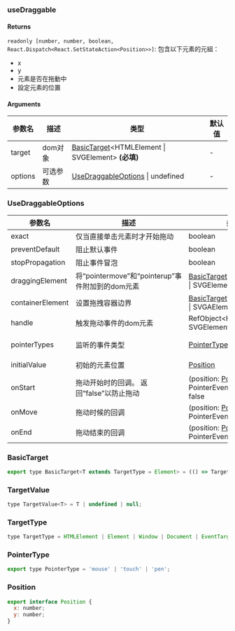### useDraggable

#### Returns
`readonly [number, number, boolean, React.Dispatch<React.SetStateAction<Position>>]`: 包含以下元素的元組：
- x
- y
- 元素是否在拖動中
- 設定元素的位置

#### Arguments
|参数名|描述|类型|默认值|
|---|---|---|---|
|target|dom对象|[BasicTarget](#basictarget)&lt;HTMLElement \| SVGElement&gt;  **(必填)**|-|
|options|可选参数|[UseDraggableOptions](#usedraggableoptions) \| undefined |-|

### UseDraggableOptions

|参数名|描述|类型|默认值|
|---|---|---|---|
|exact|仅当直接单击元素时才开始拖动|boolean |`false`|
|preventDefault|阻止默认事件|boolean |`false`|
|stopPropagation|阻止事件冒泡|boolean |`false`|
|draggingElement|将“pointermove”和“pointerup”事件附加到的dom元素|[BasicTarget](#basictarget)&lt;HTMLElement \| SVGElement&gt; |`window`|
|containerElement|设置拖拽容器边界|[BasicTarget](#basictarget)&lt;HTMLElement \| SVGAElement&gt; |`undefined`|
|handle|触发拖动事件的dom元素|RefObject&lt;HTMLElement \| SVGElement&gt; |`target`|
|pointerTypes|监听的事件类型|[PointerType](#pointertype)[] |`['mouse', 'touch', 'pen']`|
|initialValue|初始的元素位置|[Position](#position) |`{ x: 0, y: 0 }`|
|onStart|拖动开始时的回调。 返回“false”以防止拖动|(position: [Position](#position), event: PointerEvent) => void \| false |`-`|
|onMove|拖动时候的回调|(position: [Position](#position), event: PointerEvent) => void |`-`|
|onEnd|拖动结束的回调|(position: [Position](#position), event: PointerEvent) => void |`-`|

### BasicTarget

```js
export type BasicTarget<T extends TargetType = Element> = (() => TargetValue<T>) | TargetValue<T> | MutableRefObject<TargetValue<T>>;
```

### TargetValue

```js
type TargetValue<T> = T | undefined | null;
```

### TargetType

```js
type TargetType = HTMLElement | Element | Window | Document | EventTarget;
```

### PointerType

```js
export type PointerType = 'mouse' | 'touch' | 'pen';
```

### Position

```js
export interface Position {
  x: number;
  y: number;
}
```